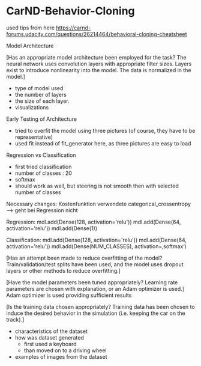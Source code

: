 # CarND-Behavior-Cloning

used tips from here
https://carnd-forums.udacity.com/questions/26214464/behavioral-cloning-cheatsheet

Model Architecture

[Has an appropriate model architecture been employed for the task?
The neural network uses convolution layers with appropriate filter sizes. Layers exist to introduce nonlinearity into the model. The data is normalized in the model.]

- type of model used
- the number of layers
- the size of each layer.
- visualizations

Early Testing of Architecture
- tried to overfit the model using three pictures (of course, they have to be representative)
- used fit instead of fit_generator here, as three pictures are easy to load

Regression vs Classification
- first tried classification
- number of classes : 20
- softmax
- should work as well, but steering is not smooth then with selected number of classes

Necessary changes:
Kostenfunktion verwendete categorical_crossentropy —> geht bei Regression nicht

Regression:
    mdl.add(Dense(128, activation='relu'))
    mdl.add(Dense(64, activation='relu'))
    mdl.add(Dense(1))

Classification:
    mdl.add(Dense(128, activation='relu'))
    mdl.add(Dense(64, activation='relu'))
    mdl.add(Dense(NUM_CLASSES), activation=‚softmax‘)

[Has an attempt been made to reduce overfitting of the model?
Train/validation/test splits have been used, and the model uses dropout layers or other methods to reduce overfitting.]



[Have the model parameters been tuned appropriately?
Learning rate parameters are chosen with explanation, or an Adam optimizer is used.]
Adam optimizer is used providing sufficient results


[Is the training data chosen appropriately?
Training data has been chosen to induce the desired behavior in the simulation (i.e. keeping the car on the track).]

- characteristics of the dataset 
- how was dataset generated
	- first used a keyboard
	- than moved on to a driving wheel
- examples of images from the dataset